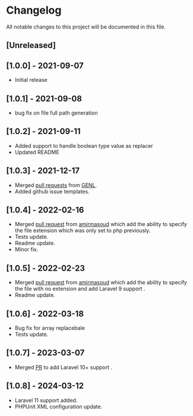 # Changelog
All notable changes to this project will be documented in this file.

## [Unreleased]

## [1.0.0] - 2021-09-07
- Initial release

## [1.0.1] - 2021-09-08
- bug fix on file full path generation

## [1.0.2] - 2021-09-11
- Added support to handle boolean type value as replacer
- Updated README

## [1.0.3] - 2021-12-17
- Merged [pull requests](https://github.com/touhidurabir/laravel-stub-generator/pull/3) from [GENL](https://github.com/GENL).
- Added github issue templates.

## [1.0.4] - 2022-02-16
- Merged [pull request](https://github.com/touhidurabir/laravel-stub-generator/pull/5) from [amirmasoud](https://github.com/amirmasoud) which add the ability to specify the file extension which was only set to php previously.
- Tests update.
- Readme update.
- Minor fix.


## [1.0.5] - 2022-02-23
- Merged [pull request](https://github.com/touhidurabir/laravel-stub-generator/pull/6) from [amirmasoud](https://github.com/amirmasoud) which add the ability to specify the file with no extension and add Laravel 9 support . 
- Readme update.

## [1.0.6] - 2022-03-18
- Bug fix for array replacebale
- Tests update.

## [1.0.7] - 2023-03-07
- Merged [PR](https://github.com/touhidurabir/laravel-stub-generator/pull/9) to add Laravel 10+ support .

## [1.0.8] - 2024-03-12
- Laravel 11 support added.
- PHPUnit XML configuration update.
